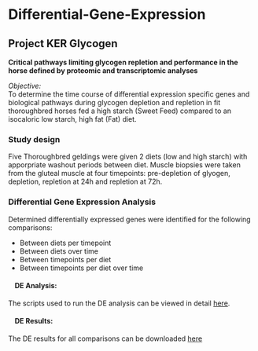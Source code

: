 # Differential-Gene-Expression
## Project KER Glycogen

**Critical pathways limiting glycogen repletion and performance in the horse defined by
proteomic and transcriptomic analyses**

*Objective:*  
To determine the time course of differential expression specific genes and biological pathways during
glycogen depletion and repletion in fit thoroughbred horses fed a high starch (Sweet Feed) compared to an
isocaloric low starch, high fat (Fat) diet. 

### Study design
Five Thoroughbred geldings were given 2 diets (low and high starch) with apporpriate washout periods between diet. 
Muscle biopsies were taken from the gluteal muscle at four timepoints: pre-depletion of glyogen, depletion, repletion at 24h and repletion at 72h. 

### Differential Gene Expression Analysis
Determined differentially expressed genes were identified for the following comparisons:  
* Between diets per timepoint  
* Between diets over time  
* Between timepoints per diet  
* Between timepoints per diet over time  

#### &nbsp;&nbsp;&nbsp;&nbsp;DE Analysis:
The scripts used to run the DE analysis can be viewed in detail <a href="https://htmlpreview.github.io/?https://github.com/NMDL-MSU/Differential-Gene-Expression/blob/master/RER_Thoughbreed/DE_RER_Thoroughbred.html" target="_blank">here</a>.

#### &nbsp;&nbsp;&nbsp;&nbsp;DE Results:
The DE results for all comparisons can be downloaded [here](https://github.com/NMDL-MSU/Differential-Gene-Expression/blob/master/KER_Glycogen/Results_DE_Analysis_KER_Glycogen.xlsx?raw=true)
